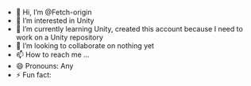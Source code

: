 - 👋 Hi, I’m @Fetch-origin
- 👀 I’m interested in Unity
- 🌱 I’m currently learning Unity, created this account because I need to work on a Unity repository
- 💞️ I’m looking to collaborate on nothing yet
- 📫 How to reach me ...
- 😄 Pronouns: Any
- ⚡ Fun fact: 
<!---
Fetch-origin/Fetch-origin is a ✨ special ✨ repository because its `README.md` (this file) appears on your GitHub profile.
You can click the Preview link to take a look at your changes.
--->
